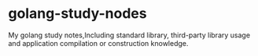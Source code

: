 # golang-study-nodes
My golang study notes,Including standard library, third-party library usage and application compilation or construction knowledge.
